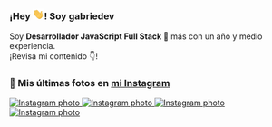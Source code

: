 <h3>¡Hey <img src="https://raw.githubusercontent.com/ABSphreak/ABSphreak/master/gifs/Hi.gif" width="20px" decondig="async">! Soy gabriedev</h3>

<p>Soy <strong>Desarrollador JavaScript Full Stack 🚀</strong> más con un año y medio experiencia.<br />¡Revisa mi contenido 👇!</p>

### 📸 Mis últimas fotos en [mi Instagram](https://instagram.com/gabrie.dev)


<a href='https://instagram.com/p/CtruQitPJU1' target='_blank'>
  <img width='20%' src='https://instagram.fkiv8-1.fna.fbcdn.net/v/t51.2885-15/354557634_595647665883083_2498794285121939883_n.jpg?stp=dst-jpg_e15_fr_s1080x1080&_nc_ht=instagram.fkiv8-1.fna.fbcdn.net&_nc_cat=111&_nc_ohc=9TE2fXJNfJkAX8pQhto&edm=APU89FABAAAA&ccb=7-5&oh=00_AfB0_HqdW6WeVlFB-u7fVklLyaakxV57W6_f0PiYKIlXSw&oe=64A4FBE3&_nc_sid=bc0c2c' alt='Instagram photo' />
</a>
<a href='https://instagram.com/p/CtrtZEhvfjK' target='_blank'>
  <img width='20%' src='https://instagram.fkiv8-1.fna.fbcdn.net/v/t51.2885-15/354566352_1280061536273536_3184760590463359796_n.jpg?stp=dst-jpg_e15&_nc_ht=instagram.fkiv8-1.fna.fbcdn.net&_nc_cat=104&_nc_ohc=sXoyLNCRUmsAX9cazoO&edm=APU89FABAAAA&ccb=7-5&oh=00_AfDDm18zTBZvDMsfwB5XvDEHRRngPW-5NODeMlsfrlY6iw&oe=64A460DC&_nc_sid=bc0c2c' alt='Instagram photo' />
</a>
<a href='https://instagram.com/p/CtDUXiGIwfW' target='_blank'>
  <img width='20%' src='https://instagram.fkiv8-1.fna.fbcdn.net/v/t51.2885-15/350888316_2281662725376540_4082540287140756007_n.jpg?stp=dst-jpg_e15&_nc_ht=instagram.fkiv8-1.fna.fbcdn.net&_nc_cat=100&_nc_ohc=rEMHSMwMxxUAX-gikzM&edm=APU89FABAAAA&ccb=7-5&oh=00_AfALe0s4QGBUvBa2QXIF56fOj0FDhI286FHQj3ZSX5rTSQ&oe=64A52118&_nc_sid=bc0c2c' alt='Instagram photo' />
</a>
<a href='https://instagram.com/p/CoTfm_INWyt' target='_blank'>
  <img width='20%' src='https://instagram.fkiv8-1.fna.fbcdn.net/v/t51.2885-15/321050480_935030397667260_4356312353538439528_n.jpg?stp=dst-jpg_e15&_nc_ht=instagram.fkiv8-1.fna.fbcdn.net&_nc_cat=100&_nc_ohc=m4DTxVAvd1oAX_Z83Ji&edm=APU89FABAAAA&ccb=7-5&oh=00_AfA_iSp6G7-Z041CnwFj6nzWYZr0yfOJzjT4DKwoxJCNsQ&oe=64A4E357&_nc_sid=bc0c2c' alt='Instagram photo' />
</a>
